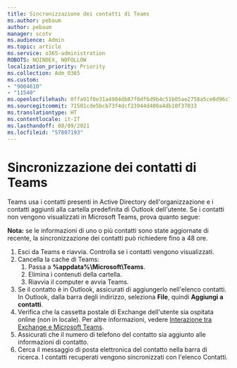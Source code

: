 ```yaml
---
title: Sincronizzazione dei contatti di Teams
ms.author: pebaum
author: pebaum
manager: scotv
ms.audience: Admin
ms.topic: article
ms.service: o365-administration
ROBOTS: NOINDEX, NOFOLLOW
localization_priority: Priority
ms.collection: Adm_O365
ms.custom:
- "9004610"
- "11540"
ms.openlocfilehash: 0ffa91f0e31a4904db87f0df6d9b4c51b05ae2758a5ce0d96c77ef4456f6d033
ms.sourcegitcommit: 71501cde5bcb73f4dcf23944d400a4db10f37033
ms.translationtype: HT
ms.contentlocale: it-IT
ms.lasthandoff: 08/09/2021
ms.locfileid: "57807193"
---
```

# <a name="teams-contacts-sync"></a>Sincronizzazione dei contatti di Teams

Teams usa i contatti presenti in Active Directory dell'organizzazione e i contatti aggiunti alla cartella predefinita di Outlook dell'utente. Se i contatti non vengono visualizzati in Microsoft Teams, prova quanto segue:

**Nota:** se le informazioni di uno o più contatti sono state aggiornate di recente, la sincronizzazione dei contatti può richiedere fino a 48 ore.

1. Esci da Teams e riavvia. Controlla se i contatti vengono visualizzati.
1. Cancella la cache di Teams:
    1. Passa a **%appdata%\Microsoft\Teams**.
    1. Elimina i contenuti della cartella.
    1. Riavvia il computer e avvia Teams.
1. Se il contatto è in Outlook, assicurati di aggiungerlo nell'elenco contatti. In Outlook, dalla barra degli indirizzo, seleziona **File**, quindi **Aggiungi a contatti**.
1. Verifica che la cassetta postale di Exchange dell'utente sia ospitata online (non in locale). Per altre informazioni, vedere [Interazione tra Exchange e Microsoft Teams](/microsoftteams/exchange-teams-interact).
1. Assicurati che il numero di telefono del contatto sia aggiunto alle informazioni di contatto.
1. Cerca il messaggio di posta elettronica del contatto nella barra di ricerca. I contatti recuperati vengono sincronizzati con l'elenco Contatti.
